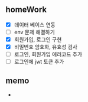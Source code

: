 ## homeWork

- [x] 데이터 베이스 연동
- [ ] env 문제 해결하기
- [x] 회원가입, 로그인 구현
- [x] 비밀번호 암호화, 유효성 검사
- [ ] 로그인, 회원가입 에러코드 추가
- [ ] 로그인에 jwt 토큰 추가

## memo
- 